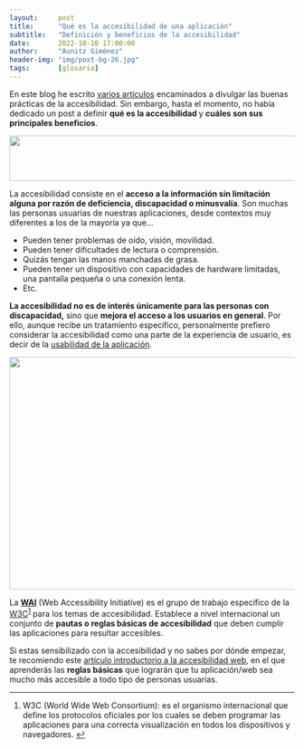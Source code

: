 ```yaml
---
layout:     post
title:      "Qué es la accesibilidad de una aplicación"
subtitle:   "Definición y beneficios de la accesibilidad"
date:       2022-10-10 17:00:00
author:     "Aunitz Giménez"
header-img: "img/post-bg-26.jpg"
tags:       [glosario]
---
```


<p>En este blog he escrito <a href="{{ site.baseurl }}/tags/">varios artículos</a> encaminados a divulgar las buenas prácticas de la accesibilidad. Sin embargo, hasta el momento, no había dedicado un post a definir <strong>qué es la accesibilidad </strong>y <strong>cuáles son sus principales beneficios</strong>.</p>

<p><img src="{{ site.baseurl }}/img/accesibilidad-web-al-alcance-de-todos-01.png" loading="lazy" alt="" width="699" height="80"></p>

<p>La accesibilidad consiste en el <strong>acceso a la información sin limitación alguna por razón de deficiencia, discapacidad o minusvalía</strong>. Son muchas las personas usuarias de nuestras aplicaciones, desde contextos muy diferentes a los de la mayoría ya que...</p>

<ul>
	<li>Pueden tener problemas de oído, visión, movilidad.</li>
	<li>Pueden tener dificultades de lectura o comprensión.</li>
	<li>Quizás tengan las manos manchadas de grasa.</li>
	<li>Pueden tener un dispositivo con capacidades de hardware limitadas, una pantalla pequeña o una conexión lenta.</li>
	<li>Etc.</li>
</ul>

<p><strong>La accesibilidad no es de interés únicamente para las personas con discapacidad,</strong> sino que <strong>mejora el acceso a los usuarios en general</strong>. Por ello, aunque recibe un tratamiento específico, personalmente prefiero considerar la accesibilidad como una parte de la experiencia de usuario, es decir de la <a href="https://www.aunitz.net/como-personas-sostienen-tocan-telefonos-moviles/">usabilidad de la aplicación</a>.</p>

<p><img src="{{ site.baseurl }}/img/que-es-la-accesibilidad-de-una-aplicacion-02.jpg" loading="lazy" alt="" width="722" height="411"></p>

<p>La <strong><a href="https://www.w3.org/WAI/" target="_blank" rel="noopener noreferrer">WAI</a></strong> (Web Accessibility Initiative) es el grupo de trabajo específico de la <a href="https://www.w3.org/" target="_blank" rel="noopener noreferrer">W3C</a><sup id="fnref:fn-f1"><a href="#fn:fn-f1" class="footnote">1</a></sup> para los temas de accesibilidad. Establece a nivel internacional un conjunto de <strong>pautas o reglas básicas de accesibilidad</strong> que deben cumplir las aplicaciones para resultar accesibles.</p>

<p>Si estas sensibilizado con la accesibilidad y no sabes por dónde empezar, te recomiendo este <a href="{{ site.baseurl }}{% post_url 2019-02-22-accesibilidad-web-al-alcance-de-todos %}">artículo introductorio a la accesibilidad web</a>, en el que aprenderás las <strong>reglas básicas</strong> que lograrán que tu aplicación/web sea mucho más accesible a todo tipo de personas usuarias.</p>

<hr>

<div class="footnotes">
    <ol>
        <li id="fn:fn-f1">
            <p>W3C (World Wide Web Consortium): es el organismo internacional que define los protocolos oficiales por los cuales se deben programar las aplicaciones para una correcta visualización en todos los dispositivos y navegadores.&nbsp;<a href="#fnref:fn-f1" class="reversefootnote">&#8617;</a></p>
        </li>
    </ol>
</div>